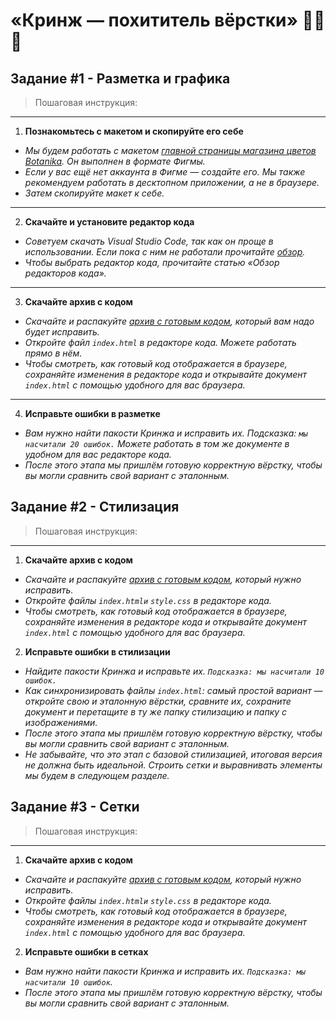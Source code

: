 # «Кринж — похититель вёрстки» 🎄🎄🎄

## Задание #1 - Разметка и графика
> Пошаговая инструкция:

------
1. **Познакомьтесь с макетом и скопируйте его себе**

 + *Мы будем работать с макетом [главной страницы магазина цветов Botanika](https://www.figma.com/file/WStoyOoAyDBFh7F6Eog3mj/нг-акция-2023?node-id=0%3A1&t=oqY3vs7XPd8udtyZ-0). Он выполнен в формате Фигмы.*
 + *Если у вас ещё нет аккаунта в Фигме — создайте его. Мы также рекомендуем работать в десктопном приложении, а не в браузере.*
 + *Затем скопируйте макет к себе.*
 
------
2. **Скачайте и установите редактор кода**

 + *Советуем скачать Visual Studio Code, так как он проще в использовании. Если пока с ним не работали прочитайте [обзор](https://htmlacademy.ru/blog/soft/vscode).*
 + *Чтобы выбрать редактор кода, прочитайте статью «Обзор редакторов кода».*
 
------
3. **Скачайте архив с кодом**

 + *Скачайте и распакуйте [архив с готовым кодом](https://disk.yandex.ru/d/gC9yUcTO4bf6gQ), который вам надо будет исправить.*
 + *Откройте файл `index.html` в редакторе кода. Можете работать прямо в нём.*
 + *Чтобы смотреть, как готовый код отображается в браузере, сохраняйте изменения в редакторе кода и открывайте документ `index.html` с помощью удобного для вас браузера.*
 
------ 
4. **Исправьте ошибки в разметке**

 + *Вам нужно найти пакости Кринжа и исправить их. Подсказка: `мы насчитали 20 ошибок.` Можете работать в том же документе в удобном для вас редакторе кода.*
 + *После этого этапа мы пришлём готовую корректную вёрстку, чтобы вы могли сравнить свой вариант с эталонным.*


## Задание #2 - Стилизация
> Пошаговая инструкция:
-----

1. **Скачайте архив с кодом**
  + *Скачайте и распакуйте [архив с готовым кодом](https://disk.yandex.ru/d/1pVhRDhxTaTVqw), который нужно исправить.*
  + *Откройте файлы `index.htmlи` `style.css` в редакторе кода.*
  + *Чтобы смотреть, как готовый код отображается в браузере, сохраняйте изменения в редакторе кода и открывайте документ `index.html` с помощью удобного для вас браузера.*

2. **Исправьте ошибки в стилизации**
  + *Найдите пакости Кринжа и исправьте их. `Подсказка: мы насчитали 10 ошибок.`*
  + *Как синхронизировать файлы `index.html`: самый простой вариант — откройте свою и эталонную вёрстки, сравните их, сохраните документ и перетащите в ту же папку стилизацию и папку с изображениями.*
  + *После этого этапа мы пришлём готовую корректную вёрстку, чтобы вы могли сравнить свой вариант с эталонным.*
  + *Не забывайте, что это этап с базовой стилизацией, итоговая версия не должна быть идеальной. Строить сетки и выравнивать элементы мы будем в следующем разделе.*

## Задание #3 - Сетки
> Пошаговая инструкция:
-----

1. **Скачайте архив с кодом**
  + *Скачайте и распакуйте [архив с готовым кодом](https://disk.yandex.ru/d/x3foLZAjzM8QsQ), который нужно исправить.*
  + *Откройте файлы `index.htmlи` `style.css` в редакторе кода.*
  + *Чтобы смотреть, как готовый код отображается в браузере, сохраняйте изменения в редакторе кода и открывайте документ `index.html` с помощью удобного для вас браузера.*

2. **Исправьте ошибки в сетках**
  + *Вам нужно найти пакости Кринжа и исправить их. `Подсказка: мы насчитали 10 ошибок`.*
  + *После этого этапа мы пришлём готовую корректную вёрстку, чтобы вы могли сравнить свой вариант с эталонным.*
